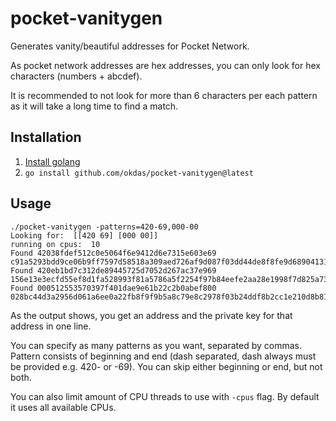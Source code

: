 # pocket-vanitygen

Generates vanity/beautiful addresses for Pocket Network.

As pocket network addresses are hex addresses, you can only look for hex characters (numbers + abcdef).

It is recommended to not look for more than 6 characters per each pattern as it will take a long time to find a match.

## Installation

1. [Install golang](https://go.dev/dl/)
2. `go install github.com/okdas/pocket-vanitygen@latest`

## Usage

```
./pocket-vanitygen -patterns=420-69,000-00
Looking for:  [[420 69] [000 00]]
running on cpus:  10
Found 42038fdef512c0e5064f6e9412d6e7315e603e69 c91a5293bdd9ce06b9ff7597d58518a309aed726af9d087f03dd44de8f8fe9d68904131d8170b5c22be48f9c1a0baf7f6f44293f9b50f66407d84d77b5f2948d
Found 420eb1bd7c312de89445725d7052d267ac37e969 156e13e3ecfd55ef8d1fa528993f81a5786a5f2254f97b84eefe2aa28e1998f7d825a735b4b02893a1cbfba70868c7498c68eedc3fdbcf60d440e43f00b05ce2
Found 000512553570397f401dae9e61b22c2b0abef800 028bc44d3a2956d061a6ee0a22fb8f9f9b5a8c79e8c2978f03b24ddf8b2cc1e210d8b8196959b587d97c85589de9da782425aee9a249d76b653b979bb85f238a
```

As the output shows, you get an address and the private key for that address in one line.

You can specify as many patterns as you want, separated by commas. Pattern consists of beginning and end (dash separated, dash always must be provided e.g. 420- or -69). You can skip either beginning or end, but not both.

You can also limit amount of CPU threads to use with `-cpus` flag. By default it uses all available CPUs.
